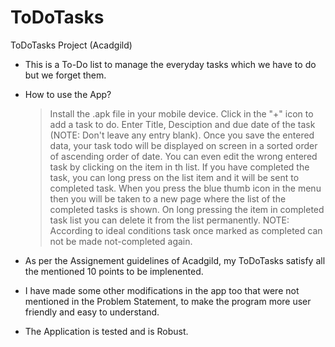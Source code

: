 # ToDoTasks
ToDoTasks Project (Acadgild)
- This is a To-Do list to manage the everyday tasks which we have to do but we forget them.
- How to use the App?
    > Install the .apk file in your mobile device.
    > Click in the "+" icon to add a task to do.
    > Enter Title, Desciption and due date of the task (NOTE: Don't leave any entry blank).
    > Once you save the entered data, your task todo will be displayed on screen in a sorted order of ascending order of date.
    > You can even edit the wrong entered task by clicking on the item in th list.
    > If you have completed the task, you can long press on the list item and it will be sent to completed task.
    > When you press the blue thumb icon in the menu then you will be taken to a new page where the list of the completed tasks is shown.
    > On long pressing the item in completed task list you can delete it from the list permanently.
    NOTE: According to ideal conditions task once marked as completed can not be made not-completed again.
    
    
- As per the Assignement guidelines of Acadgild, my ToDoTasks satisfy all the mentioned 10 points to be implenented.
- I have made some other modifications in the app too that were not mentioned in the Problem Statement, to make the program more user friendly and easy to understand.
- The Application is tested and is Robust.
